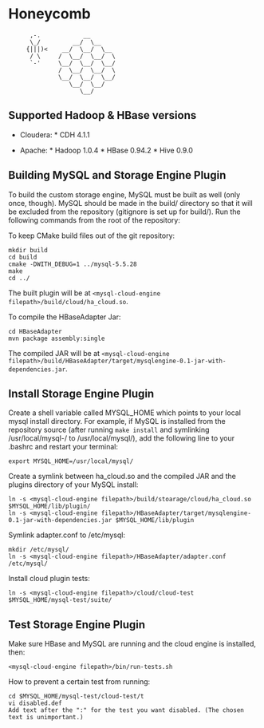 Honeycomb
==================

```
      ,-.            __
      \_/         __/  \__
     {|||)<    __/  \__/  \__
      / \     /  \__/  \__/  \
      `-'     \__/  \__/  \__/
              /  \__/  \__/  \
              \__/  \__/  \__/
                 \__/  \__/
                    \__/

```


Supported Hadoop & HBase versions
---------------------------------

* Cloudera:
      * CDH 4.1.1

* Apache:
      * Hadoop 1.0.4
      * HBase 0.94.2
      * Hive 0.9.0

Building MySQL and Storage Engine Plugin
----------------------------------------

To build the custom storage engine, MySQL must be built as well (only
once, though).  MySQL should be made in the build/ directory so that it
will be excluded from the repository (gitignore is set up for build/).
Run the following commands from the root of the repository:


To keep CMake build files out of the git repository:

    mkdir build
    cd build
    cmake -DWITH_DEBUG=1 ../mysql-5.5.28
    make
    cd ../

The built plugin will be at `<mysql-cloud-engine filepath>/build/cloud/ha_cloud.so`.

To compile the HBaseAdapter Jar:

    cd HBaseAdapter
    mvn package assembly:single

The compiled JAR will be at `<mysql-cloud-engine filepath>/build/HBaseAdapter/target/mysqlengine-0.1-jar-with-dependencies.jar`.


Install Storage Engine Plugin
-----------------------------

Create a shell variable called MYSQL_HOME which points to your local mysql
install directory.  For example, if MySQL is installed from the repository
source (after running `make install` and symlinking /usr/local/mysql-<version>/
to /usr/local/mysql/), add the following line to your .bashrc and restart your
terminal:

    export MYSQL_HOME=/usr/local/mysql/

Create a symlink between ha_cloud.so and the compiled JAR and the plugins directory of your
MySQL install:

    ln -s <mysql-cloud-engine filepath>/build/stoarage/cloud/ha_cloud.so $MYSQL_HOME/lib/plugin/
    ln -s <mysql-cloud-engine filepath>/HBaseAdapter/target/mysqlengine-0.1-jar-with-dependencies.jar $MYSQL_HOME/lib/plugin

Symlink adapter.conf to /etc/mysql:

    mkdir /etc/mysql/
    ln -s <mysql-cloud-engine filepath>/HBaseAdapter/adapter.conf /etc/mysql/

Install cloud plugin tests:

    ln -s <mysql-cloud-engine filepath>/cloud/cloud-test $MYSQL_HOME/mysql-test/suite/

Test Storage Engine Plugin
--------------------------

Make sure HBase and MySQL are running and the cloud engine is installed, then:

    <mysql-cloud-engine filepath>/bin/run-tests.sh

How to prevent a certain test from running:
    
    cd $MYSQL_HOME/mysql-test/cloud-test/t
    vi disabled.def
    Add text after the ":" for the test you want disabled. (The chosen text is unimportant.)
